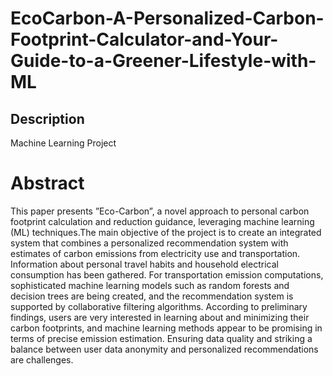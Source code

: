 # EcoCarbon-A-Personalized-Carbon-Footprint-Calculator-and-Your-Guide-to-a-Greener-Lifestyle-with-ML
## Description
Machine Learning Project
# Abstract
This paper presents ”Eco-Carbon”, a novel approach to personal carbon footprint calculation and reduction guidance, leveraging machine learning (ML) techniques.The main objective of the project is to create an integrated system that combines a personalized recommendation system with estimates of carbon emissions from electricity use and transportation. Information about personal travel habits and household electrical consumption has been gathered. For transportation emission computations, sophisticated machine learning models such as random forests and decision trees are being created, and the recommendation system is supported by collaborative filtering algorithms. According to preliminary findings, users are very interested in learning about and minimizing their carbon footprints, and machine learning methods appear to be promising in terms of precise emission estimation. Ensuring data quality and striking a balance between user data anonymity and personalized recommendations are challenges. 

